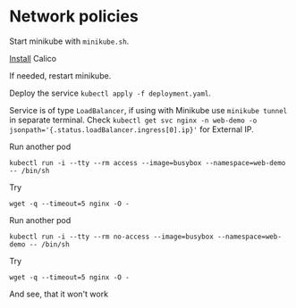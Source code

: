 # Network policies

Start minikube with `minikube.sh`.

[Install](https://docs.projectcalico.org/getting-started/kubernetes/minikube) Calico

If needed, restart minikube.

Deploy the service 
`kubectl apply -f deployment.yaml`.

Service is of type `LoadBalancer`, if using with Minikube use `minikube tunnel` in separate terminal.
Check `kubectl get svc nginx -n web-demo -o jsonpath='{.status.loadBalancer.ingress[0].ip}'` for External IP.

Run another pod
```
kubectl run -i --tty --rm access --image=busybox --namespace=web-demo -- /bin/sh
```

Try

```
wget -q --timeout=5 nginx -O -
```

Run another pod
```
kubectl run -i --tty --rm no-access --image=busybox --namespace=web-demo -- /bin/sh
```

Try

```
wget -q --timeout=5 nginx -O -
```

And see, that it won't work